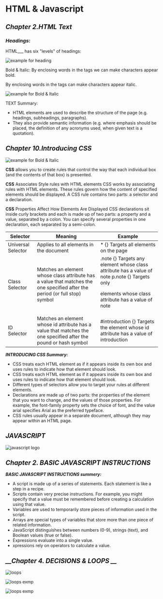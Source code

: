 # HTML & Javascript

## *__Chapter 2.HTML Text__*

### *Headings:*

HTML___ has six "levels" of headings:

![example for heading](https://encrypted-tbn0.gstatic.com/images?q=tbn:ANd9GcSb2Us8ouKzyDlMyiLBobl0t_CmtQ9Wr6bQ2g&usqp=CAU)

Bold & Italic:
By enclosing words in the tags we can make characters appear bold.

By enclosing words in the tags can make characters appear italic.

![example for Bold & Italic](https://encrypted-tbn0.gstatic.com/images?q=tbn:ANd9GcSb2Us8ouKzyDlMyiLBobl0t_CmtQ9Wr6bQ2g&usqp=CAU)

TEXT Summary:

* HTML elements are used to describe the structure of
the page (e.g. headings, subheadings, paragraphs).
* They also provide semantic information (e.g. where
emphasis should be placed, the definition of any
acronyms used, when given text is a quotation).


## *__Chapter 10.Introducing CSS__*

![example for Bold & Italic](https://encrypted-tbn0.gstatic.com/images?q=tbn:ANd9GcQppSVUnjXwug8_2DchWN0DSwAsCgg2ABeQZQ&usqp=CAU)

__CSS__ allows you to create rules that control the way that each individual box (and the contents of that box) is presented.

__CSS__ Associates Style rules with HTML elements 
CSS works by associating rules with HTML elements. 
These rules govern how the content of specified elements should be displayed.
 A CSS rule contains two parts: a selector and a declaration.

__CSS__ Properties Affect How Elements Are Displayed CSS declarations sit inside curly brackets and each is made up of two parts: a property and a value, separated by a colon.
 You can specify several properties in one declaration, each separated by a semi-colon.

 |Selector|Meaning|Example|
|---|----|----|
|Universal Selector|Applies to all elements in the document|* {} Targets all elements on the page|
|Class Selector|Matches an element whose class attribute has a value that matches the one specified after the period (or full stop) symbol|.note {} Targets any element whose class attribute has a value of note p.note {} Targets only <p> elements whose class attribute has a value of note|
| ID Selector|Matches an element whose id attribute has a value that matches the one specified after the pound or hash symbol|#introduction {} Targets the element whose id attribute has a value of introduction|


*__INTRODUCING CSS Summary:__*


*  CSS treats each HTML element as if it appears inside
its own box and uses rules to indicate how that
element should look.
*  CSS treats each HTML element as if it appears inside
its own box and uses rules to indicate how that
element should look.
* Different types of selectors allow you to target your
rules at different elements.
* Declarations are made up of two parts: the properties
of the element that you want to change, and the values
of those properties. For example, the font-family
property sets the choice of font, and the value arial
specifies Arial as the preferred typeface.
* CSS rules usually appear in a separate document,
although they may appear within an HTML page.


## *__JAVASCRIPT__*

![javascript logo](https://www.oreilly.com/library/view/javascript-and-jquery/9781118531648/images/p055-001.jpg)

## *__Chapter 2. BASIC JAVASCRIPT INSTRUCTIONS__*


*__BASIC JAVASCRIPT INSTRUCTIONS summery:__*

* A script is made up of a series of statements.
 Each statement is like a step in a recipe.
* Scripts contain very precise instructions.
 For example, you might specify that a value must be remembered before creating a calculation using that value.
* Variables are used to temporarily store pieces of information used in the script. 
* Arrays are special types of variables that store more than one piece of related information.
* JavaScript distinguishes between numbers (0-9), strings (text), and Boolean values (true or false).
* Expressions evaluate into a single value. 
* xpressions rely on operators to calculate a value. 

## *__Chapter 4. DECISIONS & LOOPS __*




![loops](https://data-flair.training/blogs/wp-content/uploads/sites/2/2019/07/JavaScript-Loops-1200x720.jpg)


![loops exmp](https://cdn.programiz.com/sites/tutorial2program/files/java-if-else-if-statement.png)

![loops exmp](https://www.devopsschool.com/blog/wp-content/uploads/2020/07/JavaScript-Logical-Operator.png)

